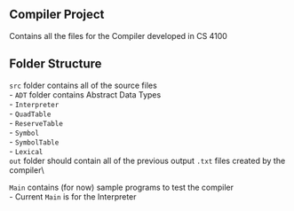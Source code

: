 ## Compiler Project

Contains all the files for the Compiler developed in CS 4100

## Folder Structure

`src` folder contains all of the source files\
    - `ADT` folder contains Abstract Data Types\
        - `Interpreter`\
        - `QuadTable`\
        - `ReserveTable`\
        - `Symbol`\
        - `SymbolTable`\
        - `Lexical`\
`out` folder should contain all of the previous output `.txt` files created by the compiler\

`Main` contains (for now) sample programs to test the compiler\
    - Current `Main` is for the Interpreter